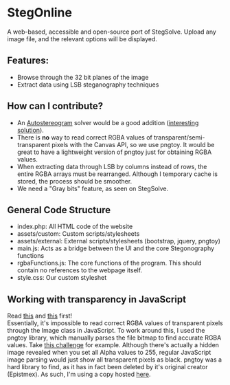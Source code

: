 # StegOnline
A web-based, accessible and open-source port of StegSolve.
Upload any image file, and the relevant options will be displayed.

## Features:
* Browse through the 32 bit planes of the image
* Extract data using LSB steganography techniques

## How can I contribute?
* An [Autostereogram](https://en.wikipedia.org/wiki/Autostereogram) solver would be a good addition ([interesting solution](https://www.cs.bgu.ac.il/~ben-shahar/Teaching/Computational-Vision/StudentProjects/ICBV131/ICBV-2013-1-KatyaGroisman/FinalProjectReport.pdf)).
* There is **no** way to read correct RGBA values of transparent/semi-transparent pixels with the Canvas API, so we use pngtoy. It would be great to have a lightweight version of pngtoy just for obtaining RGBA values.
* When extracting data through LSB by columns instead of rows, the entire RGBA arrays must be rearranged. Although I temporary cache is stored, the process should be smoother.
* We need a "Gray bits" feature, as seen on StegSolve.

## General Code Structure
* index.php: All HTML code of the website
* assets/custom: Custom scripts/stylesheets
* assets/external: External scripts/stylesheets (bootstrap, jquery, pngtoy)
* main.js: Acts as a bridge between the UI and the core Stegonography functions
* rgbaFunctions.js: The core functions of the program. This should contain no references to the webpage itself.
* style.css: Our custom styleshet

## Working with transparency in JavaScript
Read [this](https://stackoverflow.com/questions/39744072/how-to-get-rgb-from-transparent-pixel-in-js) and [this](https://stackoverflow.com/questions/28917518/reading-pixeldata-from-images-in-javascript-returns-unexpected-results-for-semi) first!  
Essentially, it's impossible to read correct RGBA values of transparent pixels through the Image class in JavaScript.
To work around this, I used the pngtoy library, which manually parses the file bitmap to find accurate RGBA values.
Take [this challenge](https://xapax.github.io/blog/assets/pragyanctf/transmission.png) for example. Although there's actually a hidden image revealed when you set all Alpha values to 255, regular JavaScript image parsing would just show all transparent pixels as black.
pngtoy was a hard library to find, as it has in fact been deleted by it's original creator (Epistmex). As such, I'm using a copy hosted [here](https://github.com/neshume/pngtoy).
